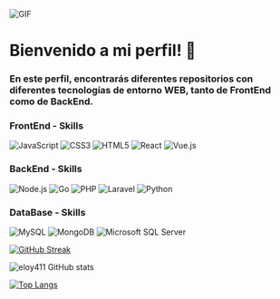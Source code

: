 ![GIF](https://media.giphy.com/media/bGgsc5mWoryfgKBx1u/giphy.gif)

# Bienvenido a mi perfil! 👾

### En este perfil, encontrarás diferentes repositorios con diferentes tecnologías de entorno WEB, tanto de FrontEnd como de BackEnd.

### FrontEnd - Skills

![JavaScript](https://github.com/devicons/devicon/blob/master/icons/javascript/javascript-original.svg)
![CSS3](https://github.com/devicons/devicon/blob/master/icons/css3/css3-original-wordmark.svg)
![HTML5](https://github.com/devicons/devicon/blob/master/icons/html5/html5-original-wordmark.svg)
![React](https://github.com/devicons/devicon/blob/master/icons/react/react-original-wordmark.svg)
![Vue.js](https://github.com/devicons/devicon/blob/master/icons/vuejs/vuejs-original-wordmark.svg)

### BackEnd - Skills

![Node.js](https://github.com/devicons/devicon/blob/master/icons/nodejs/nodejs-original-wordmark.svg)
![Go](https://github.com/devicons/devicon/blob/master/icons/go/go-original-wordmark.svg)
![PHP](https://github.com/devicons/devicon/blob/master/icons/php/php-original.svg)
![Laravel](https://github.com/devicons/devicon/blob/master/icons/laravel/laravel-plain-wordmark.svg)
![Python](https://github.com/devicons/devicon/blob/master/icons/python/python-original-wordmark.svg)

### DataBase - Skills

![MySQL](https://github.com/devicons/devicon/blob/master/icons/mysql/mysql-original-wordmark.svg)
![MongoDB](https://github.com/devicons/devicon/blob/master/icons/mongodb/mongodb-original-wordmark.svg)
![Microsoft SQL Server](https://github.com/devicons/devicon/blob/master/icons/microsoftsqlserver/microsoftsqlserver-plain-wordmark.svg)


[![GitHub Streak](https://streak-stats.demolab.com?user=eloy411&theme=tokyonight&hide_border=true&locale=es)](https://git.io/streak-stats)

![eloy411 GitHub stats](https://github-readme-stats.vercel.app/api?username=eloy411&show_icons=true&theme=radical)

[![Top Langs](https://github-readme-stats.vercel.app/api/top-langs/?username=eloy411&theme=tokyonight)](https://github.com/anuraghazra/github-readme-stats)
